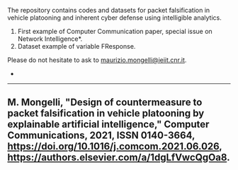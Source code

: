 The repository contains codes and datasets for packet falsification in vehicle platooning and inherent cyber defense using intelligible analytics.

1. First example of Computer Communication paper, special issue on Network Intelligence*.
2. Dataset example of variable FResponse.

Please do not hesitate to ask to maurizio.mongelli@ieiit.cnr.it.

*
--------------------------
M. Mongelli, "Design of countermeasure to packet falsification in vehicle platooning by explainable artificial intelligence," Computer Communications, 2021, ISSN 0140-3664, https://doi.org/10.1016/j.comcom.2021.06.026, https://authors.elsevier.com/a/1dgLfVwcQgOa8.
--------------------------

